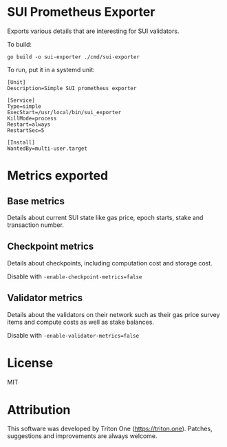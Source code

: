 # SUI Prometheus Exporter

Exports various details that are interesting for SUI validators.

To build:

```
go build -o sui-exporter ./cmd/sui-exporter
```

To run, put it in a systemd unit:

```
[Unit]
Description=Simple SUI prometheus exporter

[Service]
Type=simple
ExecStart=/usr/local/bin/sui_exporter
KillMode=process
Restart=always
RestartSec=5

[Install]
WantedBy=multi-user.target
```

# Metrics exported

## Base metrics

Details about current SUI state like gas price, epoch starts, stake and transaction number.

## Checkpoint metrics

Details about checkpoints, including computation cost and storage cost.

Disable with ```-enable-checkpoint-metrics=false```

## Validator metrics

Details about the validators on their network such as their gas price survey items and compute costs as well as stake balances.

Disable with ```-enable-validator-metrics=false```

# License

MIT

# Attribution

This software was developed by Triton One (https://triton.one). Patches, suggestions and improvements are always welcome.
